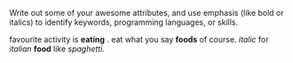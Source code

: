 Write out some of your awesome attributes, and use emphasis (like bold or italics) to identify keywords, programming languages, or skills. 

favourite activity is **eating** .
eat what you say __foods__ of course.
*italic* for *italian* **food** like *spaghetti*.
